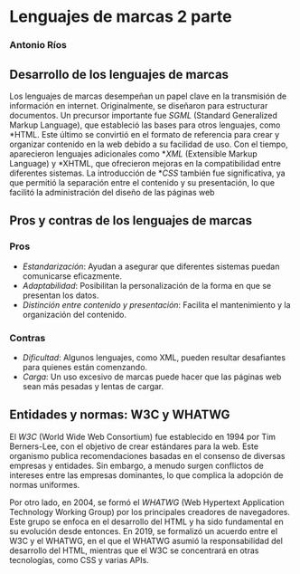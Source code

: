 # Lenguajes de marcas 2 parte
### Antonio Ríos

## Desarrollo de los lenguajes de marcas

Los lenguajes de marcas desempeñan un papel clave en la transmisión de información en internet. Originalmente, se diseñaron para estructurar documentos. Un precursor importante fue *SGML* (Standard Generalized Markup Language), que estableció las bases para otros lenguajes, como *HTML. Este último se convirtió en el formato de referencia para crear y organizar contenido en la web debido a su facilidad de uso. Con el tiempo, aparecieron lenguajes adicionales como **XML* (Extensible Markup Language) y *XHTML, que ofrecieron mejoras en la compatibilidad entre diferentes sistemas. La introducción de **CSS* también fue significativa, ya que permitió la separación entre el contenido y su presentación, lo que facilitó la administración del diseño de las páginas web
## Pros y contras de los lenguajes de marcas

### Pros
- *Estandarización*: Ayudan a asegurar que diferentes sistemas puedan comunicarse eficazmente.
- *Adaptabilidad*: Posibilitan la personalización de la forma en que se presentan los datos.
- *Distinción entre contenido y presentación*: Facilita el mantenimiento y la organización del contenido.

### Contras
- *Dificultad*: Algunos lenguajes, como XML, pueden resultar desafiantes para quienes están comenzando.
- *Carga*: Un uso excesivo de marcas puede hacer que las páginas web sean más pesadas y lentas de cargar.

## Entidades y normas: W3C y WHATWG

El *W3C* (World Wide Web Consortium) fue establecido en 1994 por Tim Berners-Lee, con el objetivo de crear estándares para la web. Este organismo publica recomendaciones basadas en el consenso de diversas empresas y entidades. Sin embargo, a menudo surgen conflictos de intereses entre las empresas dominantes, lo que complica la adopción de normas uniformes.

Por otro lado, en 2004, se formó el *WHATWG* (Web Hypertext Application Technology Working Group) por los principales creadores de navegadores. Este grupo se enfoca en el desarrollo del HTML y ha sido fundamental en su evolución desde entonces. En 2019, se formalizó un acuerdo entre el W3C y el WHATWG, en el que el WHATWG asumió la responsabilidad del desarrollo del HTML, mientras que el W3C se concentrará en otras tecnologías, como CSS y varias APIs.